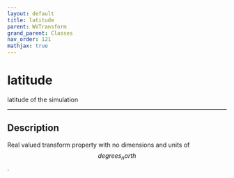 ```yaml
---
layout: default
title: latitude
parent: WVTransform
grand_parent: Classes
nav_order: 121
mathjax: true
---
```


#  latitude

latitude of the simulation


---

## Description
Real valued transform property with no dimensions and units of $$degrees_north$$.

